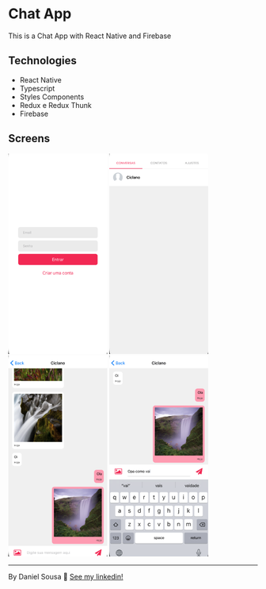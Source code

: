 # Chat App

This is a Chat App with React Native and Firebase

## Technologies

<ul>
  <li>React Native</li>
  <li>Typescript</li>
  <li>Styles Components</li>
  <li>Redux e Redux Thunk</li>
  <li>Firebase</li>
</ul>

## Screens

 <p>
    <img src="github/auth.png" width="200">
    <img src="github/home.png" width="200"> 
    <img src="github/chat.png" width="200">
    <img src="github/send.png" width="200">
 </p>

---

By Daniel Sousa :wave: [See my linkedin!](https://www.linkedin.com/in/danielsousast/)

